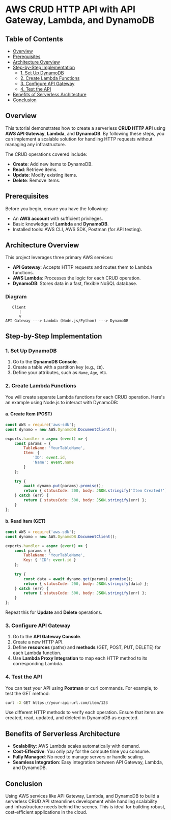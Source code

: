 # AWS CRUD HTTP API with API Gateway, Lambda, and DynamoDB

## Table of Contents
- [Overview](#overview)
- [Prerequisites](#prerequisites)
- [Architecture Overview](#architecture-overview)
- [Step-by-Step Implementation](#step-by-step-implementation)
  - [1. Set Up DynamoDB](#1-set-up-dynamodb)
  - [2. Create Lambda Functions](#2-create-lambda-functions)
  - [3. Configure API Gateway](#3-configure-api-gateway)
  - [4. Test the API](#4-test-the-api)
- [Benefits of Serverless Architecture](#benefits-of-serverless-architecture)
- [Conclusion](#conclusion)

## Overview
This tutorial demonstrates how to create a serverless **CRUD HTTP API** using **AWS API Gateway**, **Lambda**, and **DynamoDB**. By following these steps, you can implement a scalable solution for handling HTTP requests without managing any infrastructure.

The CRUD operations covered include:

- **Create**: Add new items to DynamoDB.
- **Read**: Retrieve items.
- **Update**: Modify existing items.
- **Delete**: Remove items.

## Prerequisites
Before you begin, ensure you have the following:

- An **AWS account** with sufficient privileges.
- Basic knowledge of **Lambda** and **DynamoDB**.
- Installed tools: AWS CLI, AWS SDK, Postman (for API testing).

## Architecture Overview
This project leverages three primary AWS services:

- **API Gateway**: Accepts HTTP requests and routes them to Lambda functions.
- **AWS Lambda**: Processes the logic for each CRUD operation.
- **DynamoDB**: Stores data in a fast, flexible NoSQL database.

### Diagram
```plaintext
   Client
      |
      v
API Gateway ---> Lambda (Node.js/Python) ---> DynamoDB
```

## Step-by-Step Implementation

### 1. Set Up DynamoDB
1. Go to the **DynamoDB Console**.
2. Create a table with a partition key (e.g., `ID`).
3. Define your attributes, such as `Name`, `Age`, etc.

### 2. Create Lambda Functions
You will create separate Lambda functions for each CRUD operation. Here's an example using Node.js to interact with DynamoDB:

#### a. Create Item (POST)
```javascript
const AWS = require('aws-sdk');
const dynamo = new AWS.DynamoDB.DocumentClient();

exports.handler = async (event) => {
    const params = {
        TableName: 'YourTableName',
        Item: {
            'ID': event.id,
            'Name': event.name
        }
    };
    
    try {
        await dynamo.put(params).promise();
        return { statusCode: 200, body: JSON.stringify('Item Created!') };
    } catch (err) {
        return { statusCode: 500, body: JSON.stringify(err) };
    }
};
```

#### b. Read Item (GET)
```javascript
const AWS = require('aws-sdk');
const dynamo = new AWS.DynamoDB.DocumentClient();

exports.handler = async (event) => {
    const params = {
        TableName: 'YourTableName',
        Key: { 'ID': event.id }
    };
    
    try {
        const data = await dynamo.get(params).promise();
        return { statusCode: 200, body: JSON.stringify(data) };
    } catch (err) {
        return { statusCode: 500, body: JSON.stringify(err) };
    }
};
```

Repeat this for **Update** and **Delete** operations.

### 3. Configure API Gateway
1. Go to the **API Gateway Console**.
2. Create a new HTTP API.
3. Define **resources** (paths) and **methods** (GET, POST, PUT, DELETE) for each Lambda function.
4. Use **Lambda Proxy Integration** to map each HTTP method to its corresponding Lambda.

### 4. Test the API
You can test your API using **Postman** or curl commands. For example, to test the GET method:
```bash
curl -X GET https://your-api-url.com/item/123
```

Use different HTTP methods to verify each operation. Ensure that items are created, read, updated, and deleted in DynamoDB as expected.

## Benefits of Serverless Architecture

- **Scalability**: AWS Lambda scales automatically with demand.
- **Cost-Effective**: You only pay for the compute time you consume.
- **Fully Managed**: No need to manage servers or handle scaling.
- **Seamless Integration**: Easy integration between API Gateway, Lambda, and DynamoDB.

## Conclusion
Using AWS services like API Gateway, Lambda, and DynamoDB to build a serverless CRUD API streamlines development while handling scalability and infrastructure needs behind the scenes. This is ideal for building robust, cost-efficient applications in the cloud.
